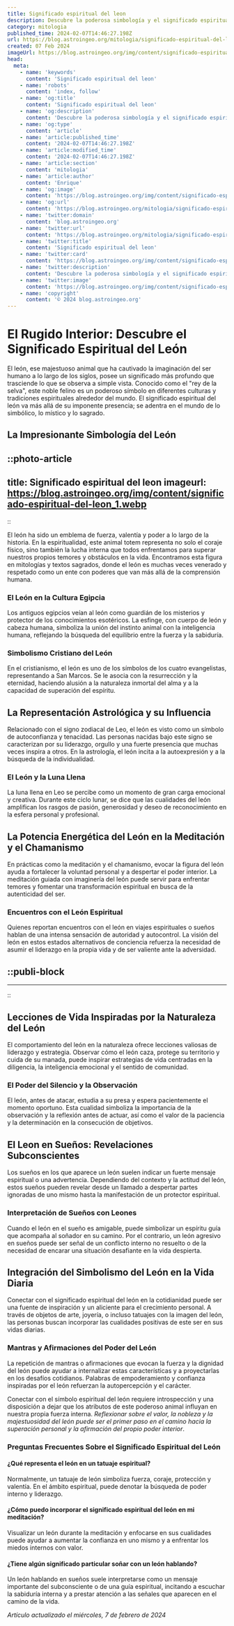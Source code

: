```yaml
---
title: Significado espiritual del leon
description: Descubre la poderosa simbología y el significado espiritual del león, el rey de la selva que inspira valentía y liderazgo en tu vida.
category: mitologia
published_time: 2024-02-07T14:46:27.198Z
url: https://blog.astroingeo.org/mitologia/significado-espiritual-del-leon
created: 07 Feb 2024
imageUrl: https://blog.astroingeo.org/img/content/significado-espiritual-del-leon_1.webp
head:
  meta:
    - name: 'keywords'
      content: 'Significado espiritual del leon'
    - name: 'robots'
      content: 'index, follow'
    - name: 'og:title'
      content: 'Significado espiritual del leon'
    - name: 'og:description'
      content: 'Descubre la poderosa simbología y el significado espiritual del león, el rey de la selva que inspira valentía y liderazgo en tu vida.'
    - name: 'og:type'
      content: 'article'
    - name: 'article:published_time'
      content: '2024-02-07T14:46:27.198Z'
    - name: 'article:modified_time'
      content: '2024-02-07T14:46:27.198Z'
    - name: 'article:section'
      content: 'mitologia'
    - name: 'article:author'
      content: 'Enrique'
    - name: 'og:image'
      content: 'https://blog.astroingeo.org/img/content/significado-espiritual-del-leon_1.webp'
    - name: 'og:url'
      content: 'https://blog.astroingeo.org/mitologia/significado-espiritual-del-leon'
    - name: 'twitter:domain'
      content: 'blog.astroingeo.org'
    - name: 'twitter:url'
      content: 'https://blog.astroingeo.org/mitologia/significado-espiritual-del-leon'
    - name: 'twitter:title'
      content: 'Significado espiritual del leon'
    - name: 'twitter:card'
      content: 'https://blog.astroingeo.org/img/content/significado-espiritual-del-leon_1.webp'
    - name: 'twitter:description'
      content: 'Descubre la poderosa simbología y el significado espiritual del león, el rey de la selva que inspira valentía y liderazgo en tu vida.'
    - name: 'twitter:image'
      content: 'https://blog.astroingeo.org/img/content/significado-espiritual-del-leon_1.webp'
    - name: 'copyright'
      content: '© 2024 blog.astroingeo.org'
---
```

# El Rugido Interior: Descubre el Significado Espiritual del León 

El león, ese majestuoso animal que ha cautivado la imaginación del ser humano a lo largo de los siglos, posee un significado más profundo que trasciende lo que se observa a simple vista. Conocido como el "rey de la selva", este noble felino es un poderoso símbolo en diferentes culturas y tradiciones espirituales alrededor del mundo. El significado espiritual del león va más allá de su imponente presencia; se adentra en el mundo de lo simbólico, lo místico y lo sagrado.

## La Impresionante Simbología del León


::photo-article
---
title: Significado espiritual del leon
imageurl: https://blog.astroingeo.org/img/content/significado-espiritual-del-leon_1.webp
---
::



El león ha sido un emblema de fuerza, valentía y poder a lo largo de la historia. En la espiritualidad, este animal totem representa no solo el coraje físico, sino también la lucha interna que todos enfrentamos para superar nuestros propios temores y obstáculos en la vida. Encontramos esta figura en mitologías y textos sagrados, donde el león es muchas veces venerado y respetado como un ente con poderes que van más allá de la comprensión humana.

### El León en la Cultura Egipcia

Los antiguos egipcios veían al león como guardián de los misterios y protector de los conocimientos esotéricos. La esfinge, con cuerpo de león y cabeza humana, simboliza la unión del instinto animal con la inteligencia humana, reflejando la búsqueda del equilibrio entre la fuerza y la sabiduría.

### Simbolismo Cristiano del León

En el cristianismo, el león es uno de los símbolos de los cuatro evangelistas, representando a San Marcos. Se le asocia con la resurrección y la eternidad, haciendo alusión a la naturaleza inmortal del alma y a la capacidad de superación del espíritu.

## La Representación Astrológica y su Influencia

Relacionado con el signo zodiacal de Leo, el león es visto como un símbolo de autoconfianza y tenacidad. Las personas nacidas bajo este signo se caracterizan por su liderazgo, orgullo y una fuerte presencia que muchas veces inspira a otros. En la astrología, el león incita a la autoexpresión y a la búsqueda de la individualidad.

### El León y la Luna Llena

La luna llena en Leo se percibe como un momento de gran carga emocional y creativa. Durante este ciclo lunar, se dice que las cualidades del león amplifican los rasgos de pasión, generosidad y deseo de reconocimiento en la esfera personal y profesional.

## La Potencia Energética del León en la Meditación y el Chamanismo

En prácticas como la meditación y el chamanismo, evocar la figura del león ayuda a fortalecer la voluntad personal y a despertar el poder interior. La meditación guiada con imaginería del león puede servir para enfrentar temores y fomentar una transformación espiritual en busca de la autenticidad del ser.

### Encuentros con el León Espiritual

Quienes reportan encuentros con el león en viajes espirituales o sueños hablan de una intensa sensación de autoridad y autocontrol. La visión del león en estos estados alternativos de conciencia refuerza la necesidad de asumir el liderazgo en la propia vida y de ser valiente ante la adversidad.


  ::publi-block
  ---
  ---
  ::
  
  

## Lecciones de Vida Inspiradas por la Naturaleza del León

El comportamiento del león en la naturaleza ofrece lecciones valiosas de liderazgo y estrategia. Observar cómo el león caza, protege su territorio y cuida de su manada, puede inspirar estrategias de vida centradas en la diligencia, la inteligencia emocional y el sentido de comunidad.

### El Poder del Silencio y la Observación

El león, antes de atacar, estudia a su presa y espera pacientemente el momento oportuno. Esta cualidad simboliza la importancia de la observación y la reflexión antes de actuar, así como el valor de la paciencia y la determinación en la consecución de objetivos.

## El Leon en Sueños: Revelaciones Subconscientes

Los sueños en los que aparece un león suelen indicar un fuerte mensaje espiritual o una advertencia. Dependiendo del contexto y la actitud del león, estos sueños pueden revelar desde un llamado a despertar partes ignoradas de uno mismo hasta la manifestación de un protector espiritual.

### Interpretación de Sueños con Leones

Cuando el león en el sueño es amigable, puede simbolizar un espíritu guía que acompaña al soñador en su camino. Por el contrario, un león agresivo en sueños puede ser señal de un conflicto interno no resuelto o de la necesidad de encarar una situación desafiante en la vida despierta.

## Integración del Simbolismo del León en la Vida Diaria

Conectar con el significado espiritual del león en la cotidianidad puede ser una fuente de inspiración y un aliciente para el crecimiento personal. A través de objetos de arte, joyería, o incluso tatuajes con la imagen del león, las personas buscan incorporar las cualidades positivas de este ser en sus vidas diarias.

### Mantras y Afirmaciones del Poder del León

La repetición de mantras o afirmaciones que evocan la fuerza y la dignidad del león puede ayudar a internalizar estas características y a proyectarlas en los desafíos cotidianos. Palabras de empoderamiento y confianza inspiradas por el león refuerzan la autopercepción y el carácter.

Conectar con el símbolo espiritual del león requiere introspección y una disposición a dejar que los atributos de este poderoso animal influyan en nuestra propia fuerza interna. _Reflexionar sobre el valor, la nobleza y la majestuosidad del león puede ser el primer paso en el camino hacia la superación personal y la afirmación del propio poder interior_.

### Preguntas Frecuentes Sobre el Significado Espiritual del León

#### ¿Qué representa el león en un tatuaje espiritual?
Normalmente, un tatuaje de león simboliza fuerza, coraje, protección y valentía. En el ámbito espiritual, puede denotar la búsqueda de poder interno y liderazgo.

#### ¿Cómo puedo incorporar el significado espiritual del león en mi meditación?
Visualizar un león durante la meditación y enfocarse en sus cualidades puede ayudar a aumentar la confianza en uno mismo y a enfrentar los miedos internos con valor.

#### ¿Tiene algún significado particular soñar con un león hablando?
Un león hablando en sueños suele interpretarse como un mensaje importante del subconsciente o de una guía espiritual, incitando a escuchar la sabiduría interna y a prestar atención a las señales que aparecen en el camino de la vida.

_Artículo actualizado el miércoles, 7 de febrero de 2024_